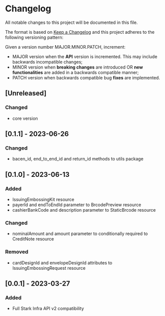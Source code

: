 # Changelog

All notable changes to this project will be documented in this file.

The format is based on [Keep a Changelog](https://keepachangelog.com/en/1.0.0/)
and this project adheres to the following versioning pattern:

Given a version number MAJOR.MINOR.PATCH, increment:

- MAJOR version when the **API** version is incremented. This may include backwards incompatible changes;
- MINOR version when **breaking changes** are introduced OR **new functionalities** are added in a backwards compatible manner;
- PATCH version when backwards compatible bug **fixes** are implemented.


## [Unreleased]
### Changed
- core version

## [0.1.1] - 2023-06-26
### Changed
- bacen_id, end_to_end_id and return_id methods to utils package

## [0.1.0] - 2023-06-13
### Added
- IssuingEmbossingKit resource
- payerId and endToEndId parameter to BrcodePreview resource
- cashierBankCode and description parameter to StaticBrcode resource
### Changed
- nominalAmount and amount parameter to conditionally required to CreditNote resource
### Removed
- cardDesignId and envelopeDesignId attributes to IssuingEmbossingRequest resource

## [0.0.1] - 2023-03-27
### Added
- Full Stark Infra API v2 compatibility
